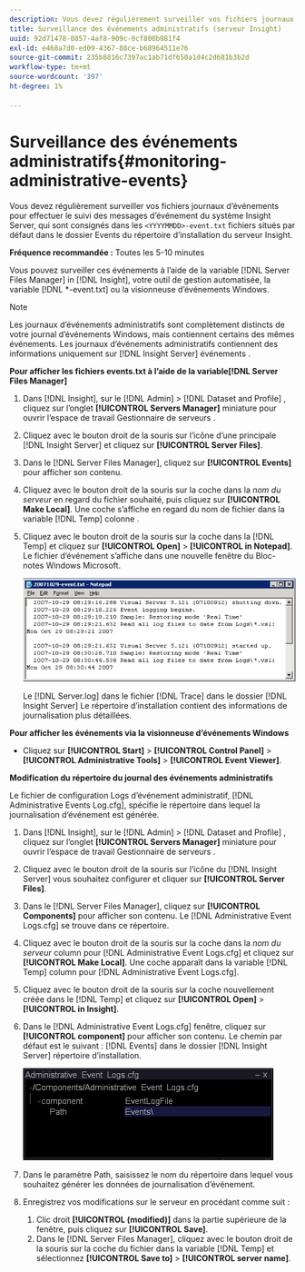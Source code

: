 ```yaml
---
description: Vous devez régulièrement surveiller vos fichiers journaux d’événements pour effectuer le suivi des messages d’événement du système Insight Server, qui sont consignés dans les <yyyymmdd>Fichiers -event.txt situés par défaut dans le dossier Events du répertoire d’installation du serveur Insight.
title: Surveillance des événements administratifs (serveur Insight)
uuid: 92d71478-0857-4af8-909c-0cf800b081f4
exl-id: e468a7d0-ed09-4367-88ce-b68964511e76
source-git-commit: 235b8816c7397ac1ab71df650a1d4c2d681b3b2d
workflow-type: tm+mt
source-wordcount: '397'
ht-degree: 1%

---
```


# Surveillance des événements administratifs{#monitoring-administrative-events}

Vous devez régulièrement surveiller vos fichiers journaux d’événements pour effectuer le suivi des messages d’événement du système Insight Server, qui sont consignés dans les `<YYYYMMDD>-event.txt` fichiers situés par défaut dans le dossier Events du répertoire d’installation du serveur Insight.

**Fréquence recommandée :** Toutes les 5-10 minutes

Vous pouvez surveiller ces événements à l’aide de la variable [!DNL Server Files Manager] in [!DNL Insight], votre outil de gestion automatisée, la variable [!DNL *-event.txt] ou la visionneuse d’événements Windows.

>[!NOTE]
>
>Les journaux d’événements administratifs sont complètement distincts de votre journal d’événements Windows, mais contiennent certains des mêmes événements. Les journaux d’événements administratifs contiennent des informations uniquement sur [!DNL Insight Server] événements .

**Pour afficher les fichiers events.txt à l’aide de la variable[!DNL Server Files Manager]**

1. Dans [!DNL Insight], sur le [!DNL Admin] > [!DNL Dataset and Profile] , cliquez sur l’onglet **[!UICONTROL Servers Manager]** miniature pour ouvrir l’espace de travail Gestionnaire de serveurs .
1. Cliquez avec le bouton droit de la souris sur l’icône d’une principale [!DNL Insight Server] et cliquez sur **[!UICONTROL Server Files]**.
1. Dans le [!DNL Server Files Manager], cliquez sur **[!UICONTROL Events]** pour afficher son contenu.
1. Cliquez avec le bouton droit de la souris sur la coche dans la *nom du serveur* en regard du fichier souhaité, puis cliquez sur **[!UICONTROL Make Local]**. Une coche s’affiche en regard du nom de fichier dans la variable [!DNL Temp] colonne .
1. Cliquez avec le bouton droit de la souris sur la coche dans la [!DNL Temp] et cliquez sur **[!UICONTROL Open]** > **[!UICONTROL in Notepad]**. Le fichier d’événement s’affiche dans une nouvelle fenêtre du Bloc-notes Windows Microsoft.

   ![Infos sur l’étape](assets/vis_FileManager_eventfile.png)

   Le [!DNL Server.log] dans le fichier [!DNL Trace] dans le dossier [!DNL Insight Server] Le répertoire d’installation contient des informations de journalisation plus détaillées.

**Pour afficher les événements via la visionneuse d’événements Windows**

* Cliquez sur **[!UICONTROL Start]** > **[!UICONTROL Control Panel]** > **[!UICONTROL Administrative Tools]** > **[!UICONTROL Event Viewer]**.

**Modification du répertoire du journal des événements administratifs**

Le fichier de configuration Logs d’événement administratif, [!DNL Administrative Events Log.cfg], spécifie le répertoire dans lequel la journalisation d’événement est générée.

1. Dans [!DNL Insight], sur le [!DNL Admin] > [!DNL Dataset and Profile] , cliquez sur l’onglet **[!UICONTROL Servers Manager]** miniature pour ouvrir l’espace de travail Gestionnaire de serveurs .

1. Cliquez avec le bouton droit de la souris sur l’icône du [!DNL Insight Server] vous souhaitez configurer et cliquer sur **[!UICONTROL Server Files]**.

1. Dans le [!DNL Server Files Manager], cliquez sur **[!UICONTROL Components]** pour afficher son contenu. Le [!DNL Administrative Event Logs.cfg] se trouve dans ce répertoire.

1. Cliquez avec le bouton droit de la souris sur la coche dans la *nom du serveur* column pour [!DNL Administrative Event Logs.cfg] et cliquez sur **[!UICONTROL Make Local]**. Une coche apparaît dans la variable [!DNL Temp] column pour [!DNL Administrative Event Logs.cfg].

1. Cliquez avec le bouton droit de la souris sur la coche nouvellement créée dans le [!DNL Temp] et cliquez sur **[!UICONTROL Open]** > **[!UICONTROL in Insight]**.

1. Dans le [!DNL Administrative Event Logs.cfg] fenêtre, cliquez sur **[!UICONTROL component]** pour afficher son contenu. Le chemin par défaut est le suivant : [!DNL Events] dans le dossier [!DNL Insight Server] répertoire d’installation.

   ![](assets/cfg_adminevents_examplevalues.png)

1. Dans le paramètre Path, saisissez le nom du répertoire dans lequel vous souhaitez générer les données de journalisation d’événement.
1. Enregistrez vos modifications sur le serveur en procédant comme suit :

   1. Clic droit **[!UICONTROL (modified)]** dans la partie supérieure de la fenêtre, puis cliquez sur **[!UICONTROL Save]**.
   1. Dans le [!DNL Server Files Manager], cliquez avec le bouton droit de la souris sur la coche du fichier dans la variable [!DNL Temp] et sélectionnez **[!UICONTROL Save to]** > **[!UICONTROL server name]**.
